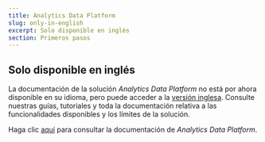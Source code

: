 ```yaml
---
title: Analytics Data Platform
slug: only-in-english
excerpt: Solo disponible en inglés
section: Primeros pasos
---
```


## Solo disponible en inglés

La documentación de la solución *Analytics Data Platform* no está por ahora disponible en su idioma, pero puede acceder a la [versión inglesa](https://docs.ovh.com/gb/en/analytics/). Consulte nuestras guías, tutoriales y toda la documentación relativa a las funcionalidades disponibles y los límites de la solución.

Haga clic [aquí](https://docs.ovh.com/gb/en/analytics/) para consultar la documentación de *Analytics Data Platform*.
